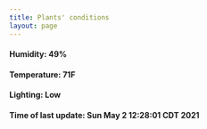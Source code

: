 ```yaml
---
title: Plants' conditions
layout: page
---
```



#### Humidity: 49%
#### Temperature: 71F
#### Lighting: Low
#### Time of last update: Sun May  2 12:28:01 CDT 2021
